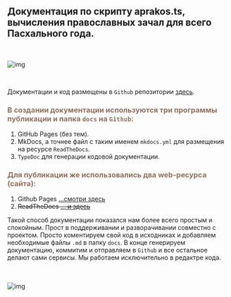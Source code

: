 ## Документация по скрипту aprakos.ts,<br>вычисления православных зачал для всего Пасхального года.

<br>

![img](https://apr.a374.ru/assets/img/apr_docs.png)

<br>

Документации и код размещены в `Github` репозитории [здесь](https://github.com/a374ru/aprakos-ts.git).



### <span style="color: #8F7161;">В создании документации используются три программы публикации и папка `docs` на `Github`:

1. GitHub Pages (без тем).
1. MkDocs, а точнее файл с таким именем `mkdocs.yml` для размещения на ресурсе `ReadTheDocs`.
1. `TypeDoc` для генерации кодовой документации.

### <span style="color: #8F7161;">Для публикации же использовались два web-ресурса  (сайта):

1. Github Pages […смотри здесь](https://a374ru.github.io/aprakos-ts/)
2. <s>ReadTheDocs [… и здесь ](https://aprakos-ts.readthedocs.io/ru/latest/)</s>
   
Такой способ документации показался нам более всего простым и спокойным. Прост в поддерживании и разворачивании совместно с проектом. 
Просто коментируем свой код в исходниках и добавляем необходимые файлы `.md` в папку `docs`.
В конце генерируем документацию, коммитим и отправляем в `Github` и все остальное делают сами сервисы. Мы работаем исключительно в редактре кода.

<br><br>
![img](https://apr.a374.ru/assets/img/the_end.png)



